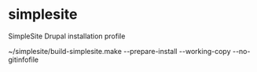 simplesite
==========

SimpleSite Drupal installation profile

~/simplesite/build-simplesite.make --prepare-install --working-copy --no-gitinfofile
